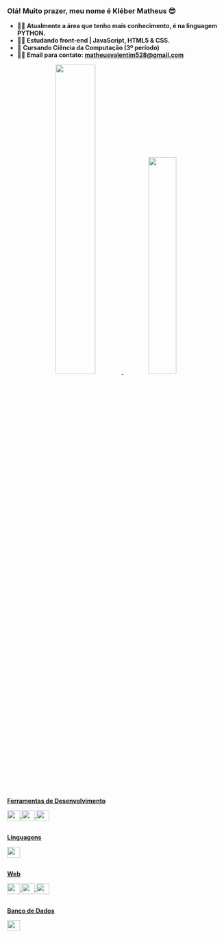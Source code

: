 ### Olá! Muito prazer, meu nome é Kléber Matheus 😎

- 🐱‍👤 **Atualmente a área que tenho mais conhecimento, é na linguagem PYTHON.**
- 🐱‍💻 **Estudando front-end | JavaScript, HTML5 & CSS.** 
- 🌱 **Cursando Ciência da Computação (3º período)**
- 🐱‍🏍 **Email para contato: matheusvalentim528@gmail.com**

<div align="center">
  <a href="https://github.com/vallentiim">
  <img width="43%" src="https://github-readme-stats.vercel.app/api?username=vallentiim&show_icons=false&theme=bearinclude_all_commits=true&count_private=true"/>
  <img width="36%" src="https://github-readme-stats.vercel.app/api/top-langs/?username=vallentiim&layout=compact&langs_count=7&theme=dark"/>
</div>

##

**Ferramentas de Desenvolvimento**

  <div style="display: inline_block">
  <img align="center" height="25" width="30" src="https://cdn.jsdelivr.net/gh/devicons/devicon/icons/vscode/vscode-original.svg"/>
  <img align="center" height="25" width="30" src="https://cdn.jsdelivr.net/gh/devicons/devicon/icons/figma/figma-original.svg">
  <img align="center" height="25" width="30" src="https://cdn.jsdelivr.net/gh/devicons/devicon/icons/git/git-original-wordmark.svg">
    
</div>
    
##

**Linguagens**

<div style="display: inline_block">
  <img align="center" height="25" width="30" src="https://cdn.jsdelivr.net/gh/devicons/devicon/icons/python/python-original.svg"/>

</div>
  
##

**Web**

<div style="display: inline_block">
  <img align="center" height="25" width="30" src="https://cdn.jsdelivr.net/gh/devicons/devicon/icons/javascript/javascript-original.svg"/>
  <img align="center" height="25" width="30" src="https://cdn.jsdelivr.net/gh/devicons/devicon/icons/html5/html5-original.svg">
  <img align="center" height="25" width="30" src="https://cdn.jsdelivr.net/gh/devicons/devicon/icons/css3/css3-original.svg">

##

**Banco de Dados**

<div style="display: inline_block">
  <img align="center" height="25" width="30" src="https://cdn.jsdelivr.net/gh/devicons/devicon/icons/postgresql/postgresql-original.svg"/>
